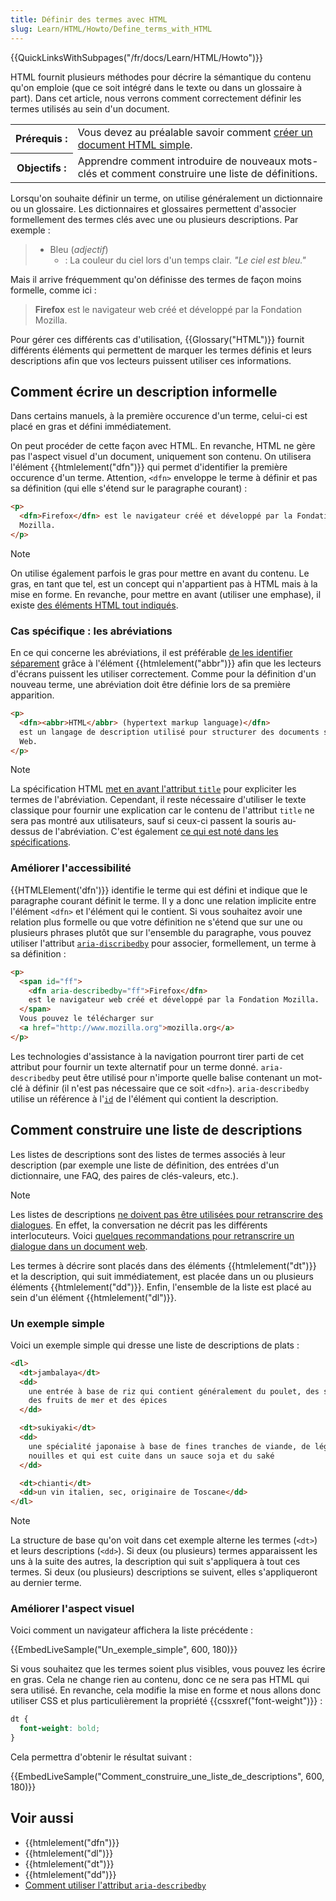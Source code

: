 ```yaml
---
title: Définir des termes avec HTML
slug: Learn/HTML/Howto/Define_terms_with_HTML
---
```


{{QuickLinksWithSubpages("/fr/docs/Learn/HTML/Howto")}}

HTML fournit plusieurs méthodes pour décrire la sémantique du contenu qu'on emploie (que ce soit intégré dans le texte ou dans un glossaire à part). Dans cet article, nous verrons comment correctement définir les termes utilisés au sein d'un document.

<table class="standard-table">
  <tbody>
    <tr>
      <th scope="row">Prérequis&nbsp;:</th>
      <td>
        Vous devez au préalable savoir comment
        <a href="/fr/Learn/HTML/Write_a_simple_page_in_HTML"
          >créer un document HTML simple</a
        >.
      </td>
    </tr>
    <tr>
      <th scope="row">Objectifs&nbsp;:</th>
      <td>
        Apprendre comment introduire de nouveaux mots-clés et comment construire
        une liste de définitions.
      </td>
    </tr>
  </tbody>
</table>

Lorsqu'on souhaite définir un terme, on utilise généralement un dictionnaire ou un glossaire. Les dictionnaires et glossaires permettent d'associer formellement des termes clés avec une ou plusieurs descriptions. Par exemple :

> - Bleu (_adjectif_)
>   - : La couleur du ciel lors d'un temps clair.
>     _"Le ciel est bleu."_

Mais il arrive fréquemment qu'on définisse des termes de façon moins formelle, comme ici :

> **Firefox** est le navigateur web créé et développé par la Fondation Mozilla.

Pour gérer ces différents cas d'utilisation, {{Glossary("HTML")}} fournit différents éléments qui permettent de marquer les termes définis et leurs descriptions afin que vos lecteurs puissent utiliser ces informations.

## Comment écrire un description informelle

Dans certains manuels, à la première occurence d'un terme, celui-ci est placé en gras et défini immédiatement.

On peut procéder de cette façon avec HTML. En revanche, HTML ne gère pas l'aspect visuel d'un document, uniquement son contenu. On utilisera l'élément {{htmlelement("dfn")}} qui permet d'identifier la première occurence d'un terme. Attention, `<dfn>` enveloppe le terme à définir et pas sa définition (qui elle s'étend sur le paragraphe courant) :

```html
<p>
  <dfn>Firefox</dfn> est le navigateur créé et développé par la Fondation
  Mozilla.
</p>
```

> [!NOTE]
> On utilise également parfois le gras pour mettre en avant du contenu. Le gras, en tant que tel, est un concept qui n'appartient pas à HTML mais à la mise en forme. En revanche, pour mettre en avant (utiliser une emphase), il existe [des éléments HTML tout indiqués](/fr/Apprendre/HTML/Howto/Emphasize_content_or_indicate_that_text_is_important).

### Cas spécifique : les abréviations

En ce qui concerne les abréviations, il est préférable [de les identifier séparement](/fr/Apprendre/HTML/Howto/Mark_abbreviations_and_make_them_understandable) grâce à l'élément {{htmlelement("abbr")}} afin que les lecteurs d'écrans puissent les utiliser correctement. Comme pour la définition d'un nouveau terme, une abréviation doit être définie lors de sa première apparition.

```html
<p>
  <dfn><abbr>HTML</abbr> (hypertext markup language)</dfn>
  est un langage de description utilisé pour structurer des documents sur le
  Web.
</p>
```

> [!NOTE]
> La spécification HTML [met en avant l'attribut `title`](http://www.w3.org/TR/html/text-level-semantics.html#the-abbr-element) pour expliciter les termes de l'abréviation. Cependant, il reste nécessaire d'utiliser le texte classique pour fournir une explication car le contenu de l'attribut `title` ne sera pas montré aux utilisateurs, sauf si ceux-ci passent la souris au-dessus de l'abréviation. C'est également [ce qui est noté dans les spécifications](http://www.w3.org/TR/html/dom.html#attr-title).

### Améliorer l'accessibilité

{{HTMLElement('dfn')}} identifie le terme qui est défini et indique que le paragraphe courant définit le terme. Il y a donc une relation implicite entre l'élément `<dfn>` et l'élément qui le contient. Si vous souhaitez avoir une relation plus formelle ou que votre définition ne s'étend que sur une ou plusieurs phrases plutôt que sur l'ensemble du paragraphe, vous pouvez utiliser l'attribut [`aria-discribedby`](/fr/docs/Accessibilité/ARIA/Techniques_ARIA/Utiliser_l_attribut_aria-describedby) pour associer, formellement, un terme à sa définition :

```html
<p>
  <span id="ff">
    <dfn aria-describedby="ff">Firefox</dfn>
    est le navigateur web créé et développé par la Fondation Mozilla.
  </span>
  Vous pouvez le télécharger sur
  <a href="http://www.mozilla.org">mozilla.org</a>
</p>
```

Les technologies d'assistance à la navigation pourront tirer parti de cet attribut pour fournir un texte alternatif pour un terme donné. `aria-describedby` peut être utilisé pour n'importe quelle balise contenant un mot-clé à définir (il n'est pas nécessaire que ce soit `<dfn>`). `aria-describedby` utilise un référence à l'[`id`](/fr/docs/Web/HTML/Global_attributes#id) de l'élément qui contient la description.

## Comment construire une liste de descriptions

Les listes de descriptions sont des listes de termes associés à leur description (par exemple une liste de définition, des entrées d'un dictionnaire, une FAQ, des paires de clés-valeurs, etc.).

> [!NOTE]
> Les listes de descriptions [ne doivent pas être utilisées pour retranscrire des dialogues](http://www.w3.org/TR/html5/grouping-content.html#the-dl-element). En effet, la conversation ne décrit pas les différents interlocuteurs. Voici [quelques recommandations pour retranscrire un dialogue dans un document web](http://www.w3.org/TR/html5/common-idioms.html#conversations).

Les termes à décrire sont placés dans des éléments {{htmlelement("dt")}} et la description, qui suit immédiatement, est placée dans un ou plusieurs éléments {{htmlelement("dd")}}. Enfin, l'ensemble de la liste est placé au sein d'un élément {{htmlelement("dl")}}.

### Un exemple simple

Voici un exemple simple qui dresse une liste de descriptions de plats :

```html
<dl>
  <dt>jambalaya</dt>
  <dd>
    une entrée à base de riz qui contient généralement du poulet, des saucisses,
    des fruits de mer et des épices
  </dd>

  <dt>sukiyaki</dt>
  <dd>
    une spécialité japonaise à base de fines tranches de viande, de légumes, de
    nouilles et qui est cuite dans un sauce soja et du saké
  </dd>

  <dt>chianti</dt>
  <dd>un vin italien, sec, originaire de Toscane</dd>
</dl>
```

> [!NOTE]
> La structure de base qu'on voit dans cet exemple alterne les termes (`<dt>`) et leurs descriptions (`<dd>`). Si deux (ou plusieurs) termes apparaissent les uns à la suite des autres, la description qui suit s'appliquera à tout ces termes. Si deux (ou plusieurs) descriptions se suivent, elles s'appliqueront au dernier terme.

### Améliorer l'aspect visuel

Voici comment un navigateur affichera la liste précédente :

{{EmbedLiveSample("Un_exemple_simple", 600, 180)}}

Si vous souhaitez que les termes soient plus visibles, vous pouvez les écrire en gras. Cela ne change rien au contenu, donc ce ne sera pas HTML qui sera utilisé. En revanche, cela modifie la mise en forme et nous allons donc utiliser CSS et plus particulièrement la propriété {{cssxref("font-weight")}} :

```css
dt {
  font-weight: bold;
}
```

Cela permettra d'obtenir le résultat suivant :

{{EmbedLiveSample("Comment_construire_une_liste_de_descriptions", 600, 180)}}

## Voir aussi

- {{htmlelement("dfn")}}
- {{htmlelement("dl")}}
- {{htmlelement("dt")}}
- {{htmlelement("dd")}}
- [Comment utiliser l'attribut `aria-describedby`](/fr/docs/Accessibilité/ARIA/Techniques_ARIA/Utiliser_l_attribut_aria-describedby)

